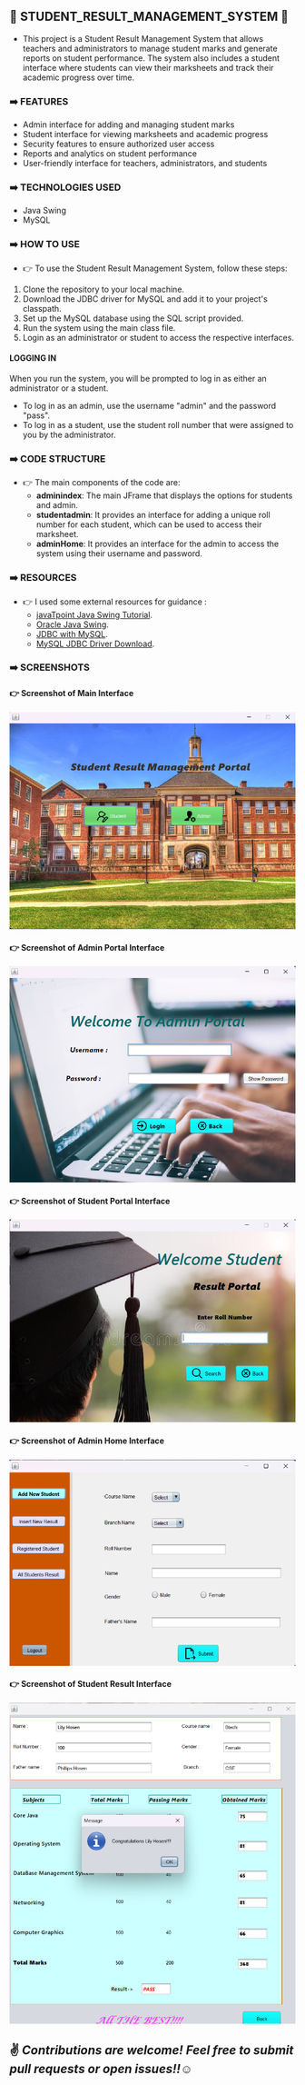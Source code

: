 ## 📌 STUDENT_RESULT_MANAGEMENT_SYSTEM :european_post_office:

* This project is a Student Result Management System that allows teachers and administrators to manage student marks and generate reports on student performance. The system also includes a student interface where students can view their marksheets and track their academic progress over time.

### :arrow_right: FEATURES
* Admin interface for adding and managing student marks
* Student interface for viewing marksheets and academic progress
* Security features to ensure authorized user access
* Reports and analytics on student performance
* User-friendly interface for teachers, administrators, and students


### :arrow_right: TECHNOLOGIES USED
* Java Swing
* MySQL

### :arrow_right: HOW TO USE
* :point_right: To use the Student Result Management System, follow these steps:

1. Clone the repository to your local machine.
2. Download the JDBC driver for MySQL and add it to your project's classpath.
3. Set up the MySQL database using the SQL script provided.
4. Run the system using the main class file.
5. Login as an administrator or student to access the respective interfaces.

#### LOGGING IN
 When you run the system, you will be prompted to log in as either an administrator or a student.

* To log in as an admin, use the username "admin" and the password "pass".
* To log in as a student, use the student roll number  that were assigned to you by the administrator.

### :arrow_right: CODE STRUCTURE
* :point_right: The main components of the code are: 
    * **adminindex**: The main JFrame that displays the options for students and admin.
    * **studentadmin**: It provides an interface for adding a unique roll number for each student, which can be used to access their marksheet.
    * **adminHome**: It provides an interface for the admin to access the system using their username and password. 
 
### :arrow_right: RESOURCES
* :point_right: I used some external resources for guidance :
   * [javaTpoint Java Swing Tutorial](https://www.javatpoint.com/java-swing).
   * [Oracle Java Swing](https://docs.oracle.com/javase/tutorial/uiswing/index.html).
   * [JDBC with MySQL](https://www.geeksforgeeks.org/java-database-connectivity-with-mysql/).
   * [MySQL JDBC Driver Download](https://dev.mysql.com/downloads/connector/j/).
 
### :arrow_right: SCREENSHOTS
#### :point_right: Screenshot of Main Interface
![Screenshot of Main Interface](./srmimages/mainframe.png)
#### :point_right: Screenshot of Admin Portal Interface
![Screenshot of Admin portal Interface](./srmimages/adminportal.png)
#### :point_right: Screenshot of Student Portal Interface
![Screenshot of Student portal Interface](./srmimages/resultportal.png)
#### :point_right: Screenshot of Admin Home Interface
![Screenshot of Admin Home Interface](./srmimages/adminhome.png)
#### :point_right: Screenshot of Student Result Interface
![Screenshot of Student Result Interface](./srmimages/studentresult.png)

 
 ## :v: ***Contributions are welcome! Feel free to submit pull requests or open issues!!***:relaxed:



    


